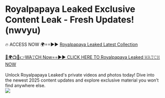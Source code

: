 # Royalpapaya Leaked Exclusive Content Leak - Fresh Updates! (nwvyu)

🔥 ACCESS NOW 🌍==►► <a href="https://tinyurl.com/kvy9nzfs" rel="nofollow">Royalpapaya Leaked Latest Collection</a>
<br><br>
[🔴🌍📺📱👉WA𝚃CH Now==►► CLICK HERE TO Royalpapaya Leaked 𝚆𝙰𝚃𝙲𝙷 NOW](https://tinyurl.com/kvy9nzfs)
<br><br>
Unlock Royalpapaya Leaked's private videos and photos today! Dive into the newest 2025 content updates and explore exclusive material you won’t find anywhere else.
<br>
<a href="https://tinyurl.com/kvy9nzfs" rel="nofollow" data-target="animated-image.originalLink"><img src="https://camo.githubusercontent.com/8a4f000d20f83aca3bf7ec5f350d767afa0574a8a352519fd8cfa583a6f93a33/68747470733a2f2f692e696d6775722e636f6d2f644a486b345a712e676966" data-canonical-src="https://i.imgur.com/dJHk4Zq.gif" style="max-width: 100%; display: inline-block;" data-target="animated-image.originalImage"></a>
<br>
